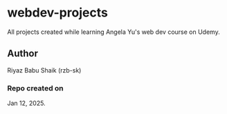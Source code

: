 # webdev-projects
All projects created while learning Angela Yu's web dev course on Udemy.

## Author
Riyaz Babu Shaik (rzb-sk)

### Repo created on
Jan 12, 2025.